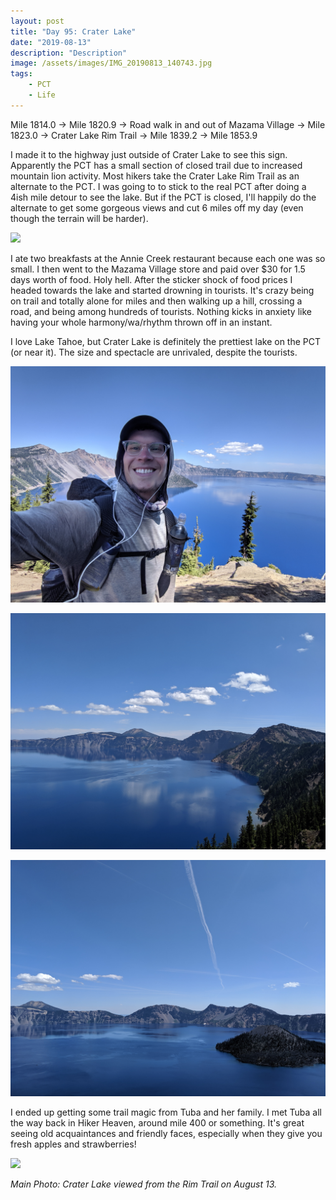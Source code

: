 ```yaml
---
layout: post
title: "Day 95: Crater Lake"
date: "2019-08-13"
description: "Description"
image: /assets/images/IMG_20190813_140743.jpg
tags:
    - PCT
    - Life
---
```

Mile 1814.0 -> Mile 1820.9 -> Road walk in and out of Mazama Village -> Mile 1823.0 -> Crater Lake Rim Trail -> Mile 1839.2 -> Mile 1853.9

I made it to the highway just outside of Crater Lake to see this sign. Apparently the PCT has a small section of closed trail due to increased mountain lion activity. Most hikers take the Crater Lake Rim Trail as an alternate to the PCT. I was going to to stick to the real PCT after doing a 4ish mile detour to see the lake. But if the PCT is closed, I'll happily do the alternate to get some gorgeous views and cut 6 miles off my day (even though the terrain will be harder).

![](/assets/images/MVIMG_20190813_082922.jpg)

I ate two breakfasts at the Annie Creek restaurant because each one was so small. I then went to the Mazama Village store and paid over $30 for 1.5 days worth of food. Holy hell. After the sticker shock of food prices I headed towards the lake and started drowning in tourists. It's crazy being on trail and totally alone for miles and then walking up a hill, crossing a road, and being among hundreds of tourists. Nothing kicks in anxiety like having your whole harmony/wa/rhythm thrown off in an instant.

I love Lake Tahoe, but Crater Lake is definitely the prettiest lake on the PCT (or near it). The size and spectacle are unrivaled, despite the tourists.

![](/assets/images/IMG_20190813_122738.jpg)

![](/assets/images/IMG_20190813_125019.jpg)

![](/assets/images/IMG_20190813_141707.jpg)

I ended up getting some trail magic from Tuba and her family. I met Tuba all the way back in Hiker Heaven, around mile 400 or something. It's great seeing old acquaintances and friendly faces, especially when they give you fresh apples and strawberries!

![](/assets/images/IMG_20190813_194008.jpg)

*Main Photo: Crater Lake viewed from the Rim Trail on August 13.*
